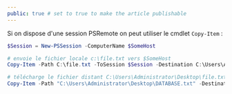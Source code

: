 ```yaml
---
public: true # set to true to make the article publishable
---
```


Si on dispose d'une session PSRemote on peut utiliser le cmdlet `Copy-Item` :

```powershell
$Session = New-PSSession -ComputerName $SomeHost

# envoie le fichier locale c:\file.txt vers $SomeHost
Copy-Item -Path C:\file.txt -ToSession $Session -Destination C:\Users\Administrator\Desktop\

# télécharge le fichier distant C:\Users\Administrator\Desktop\file.txt depuis $SomeHost
Copy-Item -Path "C:\Users\Administrator\Desktop\DATABASE.txt" -Destination C:\ -FromSession $Session
```
